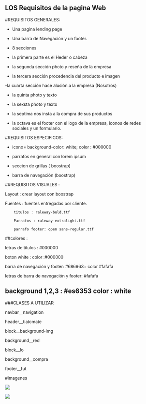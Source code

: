 ## LOS Requisitos de la pagina Web


#REQUISITOS GENERALES:

- Una pagina lending page

- Una barra de Navegación y un footer.

- 8 secciones

- la primera parte es el Heder o cabeza

- la segunda sección photo y reseña de 
   la empresa

- la tercera sección procedencia del producto 
   e imagen 

-la cuarta sección hace alusión a la empresa 
  (Nosotros)

- la quinta photo y texto

- la sexsta photo y texto

- la septima nos insta a la compra de sus 
   productos
   
- la octava es el footer con el logo de la 
   empresa, iconos de redes sociales y un formulario.

#REQUISITOS ESPECIFICOS:

- icono= background-color: white; color : #000000

- parrafos en general con lorem ipsum

- seccion de grillas ( boostrap)

- barra de navegación (boostrap)

##REQUISITOS VISUALES :

Layout : crear layout con boostrap

Fuentes : fuentes entregadas por cliente.

		titulos : raleway-buld.ttf

		Parrafos : raleway-extralight.ttf

		parrafo footer: open sans-regular.ttf

##colores :

letras de titulos : #000000

boton white : color :#000000

barra de navegación y footer: #686963+ color #fafafa

letras de barra de navegación y footer: #fafafa

background 1,2,3 : #es6353 color : white
-
###CLASES A UTILIZAR

navbar__navigation

header__tiatomate

block__background-img

background__red

block__lo

background__compra

footer__fut

#imagenes

![](contenedor/imagenes/celu.jpeg)

![](contenedor/imagenes/pc.jpeg)
